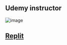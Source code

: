 ## Udemy instructor

![image](https://user-images.githubusercontent.com/76993204/117094840-8134b180-ad82-11eb-95e3-bbb575c90036.png)

## [Replit](https://replit.com/@AdvaitJadhav28/Blackjack#main.py)

